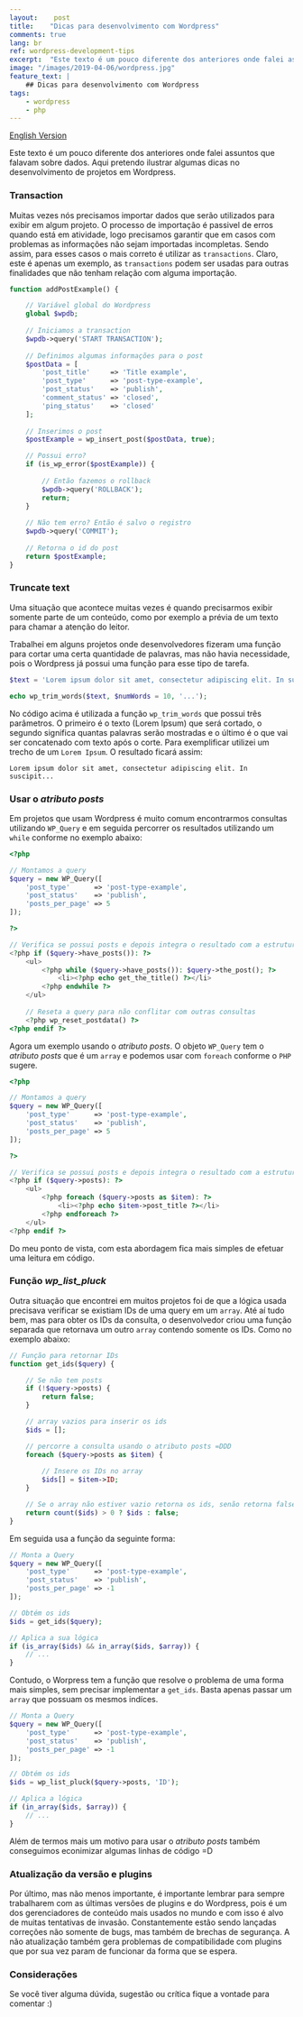 ```yaml
---
layout:    post
title:    "Dicas para desenvolvimento com Wordpress"
comments: true
lang: br
ref: wordpress-development-tips
excerpt:  "Este texto é um pouco diferente dos anteriores onde falei assuntos que falavam sobre dados. Aqui pretendo ilustrar algumas dicas no desenvolvimento de projetos em Wordpress."
image: "/images/2019-04-06/wordpress.jpg"
feature_text: |
    ## Dicas para desenvolvimento com Wordpress
tags:
    - wordpress
    - php
---
```


[English Version]({{site.url}}/2019/04/06/wordpress-development-tips)

Este texto é um pouco diferente dos anteriores onde falei assuntos que falavam sobre dados. Aqui pretendo ilustrar algumas dicas no desenvolvimento de projetos em Wordpress.

### Transaction

Muitas vezes nós precisamos importar dados que serão utilizados para exibir em algum projeto. O processo de importação é passivel de erros quando está em atividade, logo precisamos garantir que em casos com problemas as informações não sejam importadas incompletas. Sendo assim, para esses casos o mais correto é utilizar as ```transactions```. Claro, este é apenas um exemplo, as ```transactions``` podem ser usadas para outras finalidades que não tenham relação com alguma importação.

```php 
function addPostExample() {

    // Variável global do Wordpress
    global $wpdb; 
    
    // Iniciamos a transaction
    $wpdb->query('START TRANSACTION');
    
    // Definimos algumas informações para o post
    $postData = [
        'post_title'     => 'Title example',  
        'post_type'      => 'post-type-example',
        'post_status'    => 'publish',
        'comment_status' => 'closed',
        'ping_status'    => 'closed'
    ];
    
    // Inserimos o post
    $postExample = wp_insert_post($postData, true);

    // Possui erro?
    if (is_wp_error($postExample)) {
        
        // Então fazemos o rollback
        $wpdb->query('ROLLBACK');
        return;
    } 
    
    // Não tem erro? Então é salvo o registro
    $wpdb->query('COMMIT');
        
    // Retorna o id do post
    return $postExample;
}
```

### Truncate text

Uma situação que acontece muitas vezes é quando precisarmos exibir somente parte de um conteúdo, como por exemplo a prévia de um texto para chamar a atenção do leitor. 

Trabalhei em alguns projetos onde desenvolvedores fizeram uma função para cortar uma certa quantidade de palavras, mas não havia necessidade, pois o Wordpress já possui uma função para esse tipo de tarefa.

```php
$text = 'Lorem ipsum dolor sit amet, consectetur adipiscing elit. In suscipit convallis neque non suscipit. Nunc interdum ultrices ultrices. Interdum et malesuada fames ac ante ipsum primis in faucibus. Donec id justo tincidunt, porta mi vitae, sodales nibh. Nulla quis velit at erat maximus porta. Mauris sit amet consequat ligula. Vivamus congue pretium fermentum. Duis non lorem sodales, aliquam sapien quis, sodales elit. Class aptent taciti sociosqu ad litora torquent per conubia nostra, per inceptos himenaeos. Vestibulum ut ex ultricies, iaculis velit a, suscipit sem. Maecenas pharetra est vitae ipsum posuere, ac elementum lorem condimentum. Maecenas congue ac magna euismod euismod.';

echo wp_trim_words($text, $numWords = 10, '...');
```

No código acima é utilizada a função ```wp_trim_words``` que possui três parâmetros. O primeiro é o texto (Lorem Ipsum) que será cortado, o segundo significa quantas palavras serão mostradas e o último é o que vai ser concatenado com texto após o corte. Para exemplificar utilizei um trecho de um ```Lorem Ipsum```. O resultado ficará assim:

```
Lorem ipsum dolor sit amet, consectetur adipiscing elit. In suscipit...
```

### Usar o _atributo posts_

Em projetos que usam Wordpress é muito comum encontrarmos consultas utilizando ```WP_Query``` e em seguida percorrer os resultados utilizando um ```while``` conforme no exemplo abaixo:

```php
<?php 

// Montamos a query
$query = new WP_Query([
    'post_type'      => 'post-type-example',
    'post_status'    => 'publish',
    'posts_per_page' => 5
]);

?>

// Verifica se possui posts e depois integra o resultado com a estrutura HTML
<?php if ($query->have_posts()): ?>
    <ul>
        <?php while ($query->have_posts()): $query->the_post(); ?>
            <li><?php echo get_the_title() ?></li>
        <?php endwhile ?>
    </ul>
    
    // Reseta a query para não conflitar com outras consultas
    <?php wp_reset_postdata() ?>
<?php endif ?>
```

Agora um exemplo usando o _atributo posts_. O objeto ```WP_Query``` tem o _atributo posts_  que é um ```array``` e podemos usar com  ```foreach``` conforme o ```PHP``` sugere.

```php
<?php 

// Montamos a query
$query = new WP_Query([
    'post_type'      => 'post-type-example',
    'post_status'    => 'publish',
    'posts_per_page' => 5
]);

?>

// Verifica se possui posts e depois integra o resultado com a estrutura HTML
<?php if ($query->posts): ?>
    <ul>
        <?php foreach ($query->posts as $item): ?>
            <li><?php echo $item->post_title ?></li>
        <?php endforeach ?>
    </ul>	
<?php endif ?>
```
Do meu ponto de vista, com esta abordagem fica mais simples de efetuar uma leitura em código.

### Função _wp_list_pluck_ 

Outra situação que encontrei em muitos projetos foi de que a lógica usada precisava verificar se existiam IDs de uma query em um ```array```. Até aí tudo bem, mas para obter os IDs da consulta, o desenvolvedor criou uma função separada que retornava um outro ```array``` contendo somente os IDs. Como no exemplo abaixo:

```php
// Função para retornar IDs
function get_ids($query) {

    // Se não tem posts
    if (!$query->posts) {
        return false;
    }

    // array vazios para inserir os ids
    $ids = [];

    // percorre a consulta usando o atributo posts =DDD
    foreach ($query->posts as $item) {
        
        // Insere os IDs no array
        $ids[] = $item->ID;
    }

    // Se o array não estiver vazio retorna os ids, senão retorna false
    return count($ids) > 0 ? $ids : false;
}
```

Em seguida usa a função da seguinte forma:

```php
// Monta a Query
$query = new WP_Query([
    'post_type'      => 'post-type-example',
    'post_status'    => 'publish',
    'posts_per_page' => -1
]);

// Obtém os ids
$ids = get_ids($query);

// Aplica a sua lógica
if (is_array($ids) && in_array($ids, $array)) {
    // ...
}
```

Contudo, o Worpress tem a função que resolve o problema de uma forma mais simples, sem precisar implementar a ```get_ids```. Basta apenas passar um ```array``` que possuam os mesmos indíces.

```php
// Monta a Query
$query = new WP_Query([
    'post_type'      => 'post-type-example',
    'post_status'    => 'publish',
    'posts_per_page' => -1
]);

// Obtém os ids
$ids = wp_list_pluck($query->posts, 'ID');

// Aplica a lógica
if (in_array($ids, $array)) {
    // ...
}
```
Além de termos mais um motivo para usar o _atributo posts_ também conseguimos econimizar algumas linhas de código =D

### Atualização da versão e plugins

Por último, mas não menos importante, é importante lembrar para sempre trabalharem com as últimas versões de plugins e do Wordpress, pois é um dos gerenciadores de conteúdo mais usados no mundo e com isso é alvo de muitas tentativas de invasão. Constantemente estão sendo lançadas correções não somente de bugs, mas também de brechas de segurança. A não atualização também gera problemas de compatibilidade com plugins que por sua vez param de funcionar da forma que se espera.

### Considerações

Se você tiver alguma dúvida, sugestão ou crítica fique a vontade para comentar :)





